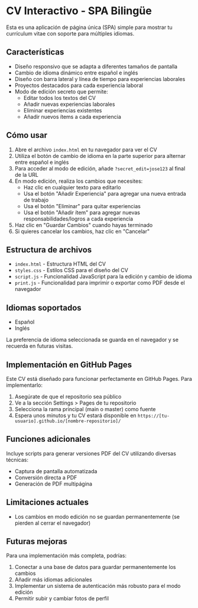 # CV Interactivo - SPA Bilingüe

Esta es una aplicación de página única (SPA) simple para mostrar tu currículum vitae con soporte para múltiples idiomas.

## Características

- Diseño responsivo que se adapta a diferentes tamaños de pantalla
- Cambio de idioma dinámico entre español e inglés
- Diseño con barra lateral y línea de tiempo para experiencias laborales
- Proyectos destacados para cada experiencia laboral
- Modo de edición secreto que permite:
  - Editar todos los textos del CV
  - Añadir nuevas experiencias laborales
  - Eliminar experiencias existentes
  - Añadir nuevos ítems a cada experiencia

## Cómo usar

1. Abre el archivo `index.html` en tu navegador para ver el CV
2. Utiliza el botón de cambio de idioma en la parte superior para alternar entre español e inglés
3. Para acceder al modo de edición, añade `?secret_edit=jose123` al final de la URL
4. En modo edición, realiza los cambios que necesites:
   - Haz clic en cualquier texto para editarlo
   - Usa el botón "Añadir Experiencia" para agregar una nueva entrada de trabajo
   - Usa el botón "Eliminar" para quitar experiencias
   - Usa el botón "Añadir ítem" para agregar nuevas responsabilidades/logros a cada experiencia
5. Haz clic en "Guardar Cambios" cuando hayas terminado
6. Si quieres cancelar los cambios, haz clic en "Cancelar"

## Estructura de archivos

- `index.html` - Estructura HTML del CV
- `styles.css` - Estilos CSS para el diseño del CV
- `script.js` - Funcionalidad JavaScript para la edición y cambio de idioma
- `print.js` - Funcionalidad para imprimir o exportar como PDF desde el navegador

## Idiomas soportados

- Español
- Inglés

La preferencia de idioma seleccionada se guarda en el navegador y se recuerda en futuras visitas.

## Implementación en GitHub Pages

Este CV está diseñado para funcionar perfectamente en GitHub Pages. Para implementarlo:

1. Asegúrate de que el repositorio sea público
2. Ve a la sección Settings > Pages de tu repositorio
3. Selecciona la rama principal (main o master) como fuente
4. Espera unos minutos y tu CV estará disponible en `https://[tu-usuario].github.io/[nombre-repositorio]/`

## Funciones adicionales

Incluye scripts para generar versiones PDF del CV utilizando diversas técnicas:
- Captura de pantalla automatizada
- Conversión directa a PDF
- Generación de PDF multipágina

## Limitaciones actuales

- Los cambios en modo edición no se guardan permanentemente (se pierden al cerrar el navegador)

## Futuras mejoras

Para una implementación más completa, podrías:

1. Conectar a una base de datos para guardar permanentemente los cambios
2. Añadir más idiomas adicionales
3. Implementar un sistema de autenticación más robusto para el modo edición
4. Permitir subir y cambiar fotos de perfil 